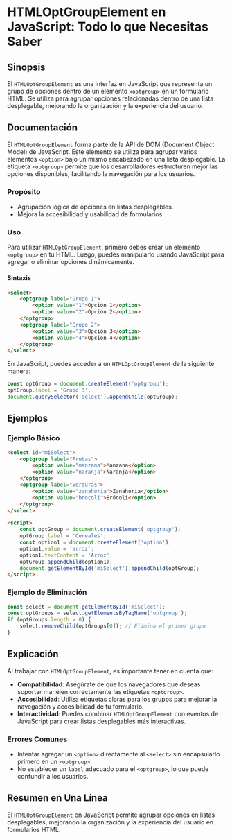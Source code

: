 <!--
Meta Description: # HTMLOptGroupElement en JavaScript: Todo lo que Necesitas Saber ## Sinopsis El `HTMLOptGroupElement` es una interfaz en JavaScript que representa un ...
Meta Keywords: optgroup, option, javascript, para, select
-->

# HTMLOptGroupElement en JavaScript: Todo lo que Necesitas Saber

## Sinopsis
El `HTMLOptGroupElement` es una interfaz en JavaScript que representa un grupo de opciones dentro de un elemento `<optgroup>` en un formulario HTML. Se utiliza para agrupar opciones relacionadas dentro de una lista desplegable, mejorando la organización y la experiencia del usuario.

## Documentación
El `HTMLOptGroupElement` forma parte de la API de DOM (Document Object Model) de JavaScript. Este elemento se utiliza para agrupar varios elementos `<option>` bajo un mismo encabezado en una lista desplegable. La etiqueta `<optgroup>` permite que los desarrolladores estructuren mejor las opciones disponibles, facilitando la navegación para los usuarios.

### Propósito
- Agrupación lógica de opciones en listas desplegables.
- Mejora la accesibilidad y usabilidad de formularios.

### Uso
Para utilizar `HTMLOptGroupElement`, primero debes crear un elemento `<optgroup>` en tu HTML. Luego, puedes manipularlo usando JavaScript para agregar o eliminar opciones dinámicamente.

#### Sintaxis
```html
<select>
    <optgroup label="Grupo 1">
        <option value="1">Opción 1</option>
        <option value="2">Opción 2</option>
    </optgroup>
    <optgroup label="Grupo 2">
        <option value="3">Opción 3</option>
        <option value="4">Opción 4</option>
    </optgroup>
</select>
```

En JavaScript, puedes acceder a un `HTMLOptGroupElement` de la siguiente manera:
```javascript
const optGroup = document.createElement('optgroup');
optGroup.label = 'Grupo 3';
document.querySelector('select').appendChild(optGroup);
```

## Ejemplos
### Ejemplo Básico
```html
<select id="miSelect">
    <optgroup label="Frutas">
        <option value="manzana">Manzana</option>
        <option value="naranja">Naranja</option>
    </optgroup>
    <optgroup label="Verduras">
        <option value="zanahoria">Zanahoria</option>
        <option value="brocoli">Brócoli</option>
    </optgroup>
</select>

<script>
    const optGroup = document.createElement('optgroup');
    optGroup.label = 'Cereales';
    const option1 = document.createElement('option');
    option1.value = 'arroz';
    option1.textContent = 'Arroz';
    optGroup.appendChild(option1);
    document.getElementById('miSelect').appendChild(optGroup);
</script>
```

### Ejemplo de Eliminación
```javascript
const select = document.getElementById('miSelect');
const optGroups = select.getElementsByTagName('optgroup');
if (optGroups.length > 0) {
    select.removeChild(optGroups[0]); // Elimina el primer grupo
}
```

## Explicación
Al trabajar con `HTMLOptGroupElement`, es importante tener en cuenta que:
- **Compatibilidad**: Asegúrate de que los navegadores que deseas soportar manejen correctamente las etiquetas `<optgroup>`.
- **Accesibilidad**: Utiliza etiquetas claras para los grupos para mejorar la navegación y accesibilidad de tu formulario.
- **Interactividad**: Puedes combinar `HTMLOptGroupElement` con eventos de JavaScript para crear listas desplegables más interactivas.

### Errores Comunes
- Intentar agregar un `<option>` directamente al `<select>` sin encapsularlo primero en un `<optgroup>`.
- No establecer un `label` adecuado para el `<optgroup>`, lo que puede confundir a los usuarios.

## Resumen en Una Línea
El `HTMLOptGroupElement` en JavaScript permite agrupar opciones en listas desplegables, mejorando la organización y la experiencia del usuario en formularios HTML.